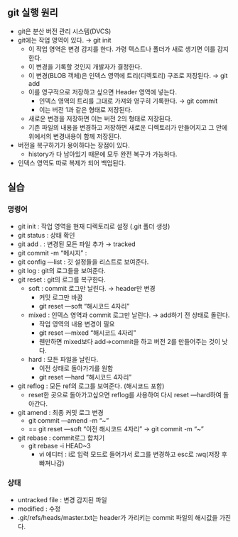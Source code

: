 ## git 실행 원리

- git은 분산 버전 관리 시스템(DVCS)
- git에는 작업 영역이 있다. → git init
    - 이 작업 영역은 변경 감지를 한다. 가령 텍스트나 폴더가 새로 생기면 이를 감지한다.
    - 이 변경을 기록할 것인지 개발자가 결정한다.
    - 이 변경(BLOB 객체)은 인덱스 영역에 트리(디렉토리) 구조로 저장된다. → git add
    - 이를 영구적으로 저장하고 싶으면 Header 영역에 넣는다.
        - 인덱스 영역의 트리를 그대로 가져와 영구히 기록한다. → git commit
        - 이는 버전 1과 같은 형태로 저장된다.
    - 새로운 변경을 저장하면 이는 버전 2의 형태로 저장된다.
    - 기존 파일의 내용을 변경하고 저장하면 새로운 디렉토리가 만들어지고 그 안에 위에서의 변경내용이 함께 저장된다.
- 버전을 복구하기가 용이하다는 장점이 있다.
    - history가 다 남아있기 때문에 모두 완전 복구가 가능하다.
- 인덱스 영역도 따로 복제가 되어 백업된다.

## 실습

### 명령어

- git init : 작업 영역을 현재 디렉토리로 설정 (.git 폴더 생성)
- git status : 상태 확인
- git add . : 변경된 모든 파일 추가 → tracked
- git commit -m “메시지” :
- git config —list : 깃 설정들을 리스트로 보여준다.
- git log : git의 로그들을 보여준다.
- git reset : git의 로그를 복구한다.
    - soft : commit 로그만 날린다. → header만 변경
        - 커밋 로그만 바꿈
        - git reset —soft “해시코드 4자리”
    - mixed : 인덱스 영역과 commit 로그만 날린다. → add하기 전 상태로 돌린다.
        - 작업 영역의 내용 변경이 필요
        - git reset —mixed “해시코드 4자리”
        - 웬만하면 mixed보다 add→commit을 하고 버전 2를 만들어주는 것이 낫다.
    - hard : 모든 파일을 날린다.
        - 이전 상태로 돌아가기를 원함
        - git reset —hard “해시코드 4자리”
- git reflog : 모든 ref의 로그를 보여준다. (해시코드 포함)
    - reset한 곳으로 돌아가고싶으면 reflog를 사용하여 다시 reset —hard하여 돌아간다.
- git amend : 최종 커밋 로그 변경
    - git commit —amend -m “~”
    - == git reset —soft “이전 해시코드 4자리” → git commit -m “~”
- git rebase : commit로그 합치기
    - git rebase -i HEAD~3
        - vi 에디터 : i로 입력 모드로 들어가서 로그를 변경하고 esc로 :wq(저장 후 빠져나감)

### 상태

- untracked file : 변경 감지된 파일
- modified : 수정
- .git/refs/heads/master.txt는 header가 가리키는 commit 파일의 해시값을 가진다.
